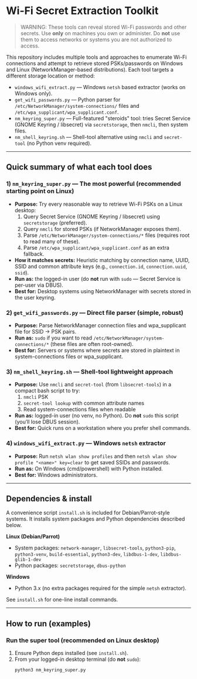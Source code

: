 # Wi-Fi Secret Extraction Toolkit

> WARNING: These tools can reveal stored Wi-Fi passwords and other secrets. Use **only** on machines you own or administer. Do **not** use them to access networks or systems you are not authorized to access.

This repository includes multiple tools and approaches to enumerate Wi-Fi connections and attempt to retrieve stored PSKs/passwords on Windows and Linux (NetworkManager-based distributions). Each tool targets a different storage location or method:

- `windows_wifi_extract.py` — Windows `netsh` based extractor (works on Windows only).
- `get_wifi_passwords.py` — Python parser for `/etc/NetworkManager/system-connections/` files and `/etc/wpa_supplicant/wpa_supplicant.conf`.
- `nm_keyring_super.py` — Full-featured "steroids" tool: tries Secret Service (GNOME Keyring / libsecret) via `secretstorage`, then `nmcli`, then system files.
- `nm_shell_keyring.sh` — Shell-tool alternative using `nmcli` and `secret-tool` (no Python venv required).

---

## Quick summary of what each tool does



### 1) `nm_keyring_super.py` — The most powerful (recommended starting point on Linux)
- **Purpose:** Try every reasonable way to retrieve Wi-Fi PSKs on a Linux desktop:
  1. Query Secret Service (GNOME Keyring / libsecret) using `secretstorage` (preferred).
  2. Query `nmcli` for stored PSKs (if NetworkManager exposes them).
  3. Parse `/etc/NetworkManager/system-connections/*` files (requires root to read many of these).
  4. Parse `/etc/wpa_supplicant/wpa_supplicant.conf` as an extra fallback.
- **How it matches secrets:** Heuristic matching by connection name, UUID, SSID and common attribute keys (e.g., `connection.id`, `connection.uuid`, `ssid`).
- **Run as:** the logged-in user (do **not** run with `sudo` — Secret Service is per-user via DBUS).
- **Best for:** Desktop systems using NetworkManager with secrets stored in the user keyring.



### 2) `get_wifi_passwords.py` — Direct file parser (simple, robust)
- **Purpose:** Parse NetworkManager connection files and wpa_supplicant file for SSID → PSK pairs.
- **Run as:** `sudo` if you want to read `/etc/NetworkManager/system-connections/*` (these files are often root-owned).
- **Best for:** Servers or systems where secrets are stored in plaintext in system-connections files or wpa_supplicant.



### 3) `nm_shell_keyring.sh` — Shell-tool lightweight approach
- **Purpose:** Use `nmcli` and `secret-tool` (from `libsecret-tools`) in a compact bash script to try:
  1. `nmcli` PSK
  2. `secret-tool lookup` with common attribute names
  3. Read system-connections files when readable
- **Run as:** logged-in user (no venv, no Python). Do **not** `sudo` this script (you’ll lose DBUS session).
- **Best for:** Quick runs on a workstation where you prefer shell commands.



### 4) `windows_wifi_extract.py` — Windows `netsh` extractor
- **Purpose:** Run `netsh wlan show profiles` and then `netsh wlan show profile "<name>" key=clear` to get saved SSIDs and passwords.
- **Run as:** On Windows (cmd/powershell) with Python installed.
- **Best for:** Windows administrators.

---

## Dependencies & install

A convenience script `install.sh` is included for Debian/Parrot-style systems. It installs system packages and Python dependencies described below.

**Linux (Debian/Parrot)**
- System packages: `network-manager`, `libsecret-tools`, `python3-pip`, `python3-venv`, `build-essential`, `python3-dev`, `libdbus-1-dev`, `libdbus-glib-1-dev`
- Python packages: `secretstorage`, `dbus-python`

**Windows**
- Python 3.x (no extra packages required for the simple `netsh` extractor).

See `install.sh` for one-line install commands.

---

## How to run (examples)

### Run the super tool (recommended on Linux desktop)
1. Ensure Python deps installed (see `install.sh`).
2. From your logged-in desktop terminal (do **not** `sudo`):
   ```bash
   python3 nm_keyring_super.py
